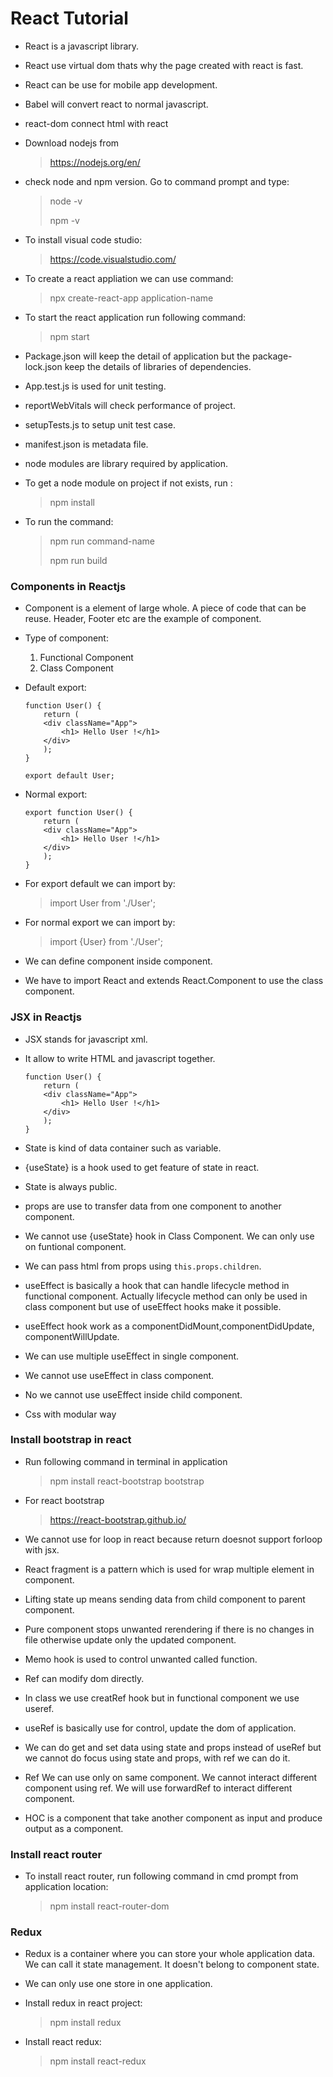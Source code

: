 # React Tutorial

* React is a javascript library.
* React use virtual dom thats why the page created with react is fast.
* React can be use for mobile app development.
* Babel will convert react to normal javascript.
* react-dom connect html with react

* Download nodejs from 
    > https://nodejs.org/en/

* check node and npm version. Go to command prompt and type:
    > node -v
    >
    > npm -v

* To install visual code studio:
    > https://code.visualstudio.com/

* To create a react appliation we can use command:
    > npx create-react-app application-name

* To start the react application run following command:
    > npm start

* Package.json will keep the detail of application but the package-lock.json keep the details of libraries of dependencies.

* App.test.js is used for unit testing.
* reportWebVitals will check performance of project.
* setupTests.js to setup unit test case.
* manifest.json is metadata file.
* node modules are library required by application.
* To get a node module on project if not exists, run :
    > npm install

* To run the command:
    > npm run command-name
    >
    >npm run build

### Components in Reactjs
* Component is a element of large whole. A piece of code that can be reuse. Header, Footer etc are the example of component.
* Type of component:
    1. Functional Component
    2. Class Component

* Default export:
    ```
    function User() {
        return (
        <div className="App">
            <h1> Hello User !</h1>
        </div>
        );
    }
    
    export default User;
    ```
* Normal export:
    ```
    export function User() {
        return (
        <div className="App">
            <h1> Hello User !</h1>
        </div>
        );
    }
    
    ```


* For export default we can import by:
    > import User from './User'; 
    
* For normal export we can import by:
    > import {User} from './User';


* We can define component inside component.
* We have to import React and extends React.Component to use the class component.

### JSX in Reactjs
* JSX stands for javascript xml.
* It allow to write HTML and javascript together.
    ```
    function User() {
        return (
        <div className="App">
            <h1> Hello User !</h1>
        </div>
        );
    }
    ```

* State is kind of data container such as variable.
* {useState} is a hook used to get feature of state in react.
* State is always public.

* props are use to transfer data from one component to another component.

* We cannot use {useState} hook in Class Component. We can only use on funtional component.
* We can pass html from props using `this.props.children`.
* useEffect is basically a hook that can handle lifecycle method in functional component. Actually lifecycle method can only be used in class component but use of useEffect hooks make it possible.
* useEffect hook work as a componentDidMount,componentDidUpdate, componentWillUpdate.
* We can use multiple useEffect in single component.
* We cannot use useEffect in class component.
* No we cannot use useEffect inside child component.

* Css with modular way

### Install bootstrap in react
* Run following command in terminal in application
    > npm install react-bootstrap bootstrap
* For react bootstrap
    > https://react-bootstrap.github.io/

* We cannot use for loop in react because return doesnot support forloop with jsx.

* React fragment is a pattern which is used for wrap multiple element in component.
* Lifting state up means sending data from child component to parent component.
* Pure component stops unwanted rerendering if there is no changes in file otherwise update only the updated component.
* Memo hook is used to control unwanted called function.
* Ref can modify dom directly.
* In class we use creatRef hook but in functional component we use useref.
* useRef is basically use for control, update the dom of application.
* We can do get and set data using state and props instead of useRef but we cannot do focus using state and props, with ref we can do it.
* Ref We can use only on same component. We cannot interact different component using ref. We will use forwardRef to interact different component.

* HOC is a component that take another component as input and produce output as a component.

### Install react router
* To install react router, run following command in cmd prompt from application location:
    > npm install react-router-dom


### Redux
* Redux is a container where you can store your whole application data. We can call it state management. It doesn't belong to component state.
* We can only use one store in one application.

* Install redux in react project:
    > npm install redux

* Install react redux:
    > npm install react-redux




